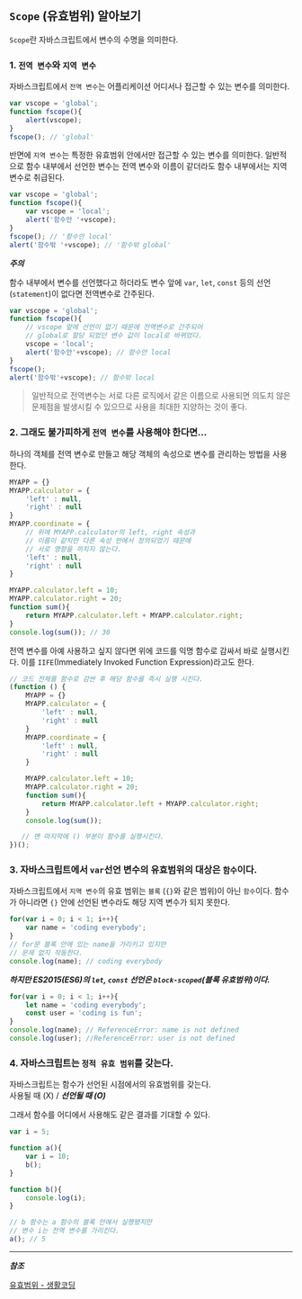 
## `Scope` (유효범위) 알아보기

`Scope`란 자바스크립트에서 변수의 수명을 의미한다.

### 1. `전역 변수`와 `지역 변수`  

자바스크립트에서 `전역 변수`는 어플리케이션 어디서나 접근할 수 있는 변수를 의미한다.

```js
var vscope = 'global';
function fscope(){
    alert(vscope);
}
fscope(); // 'global'
```

반면에 `지역 변수`는 특정한 유효범위 안에서만 접근할 수 있는 변수를 의미한다. 일반적으로 함수 내부에서 선언한 변수는 전역 변수와 이름이 같더라도
함수 내부에서는 지역 변수로 취급된다.

```js
var vscope = 'global';
function fscope(){
    var vscope = 'local';
    alert('함수안 '+vscope);
}
fscope(); // '함수안 local'
alert('함수밖 '+vscope); // '함수밖 global'
```

***주의***  

함수 내부에서 변수를 선언했다고 하더라도 변수 앞에 `var`, `let`, `const` 등의 선언(`statement`)이 없다면 전역변수로 간주된다.

```js
var vscope = 'global';
function fscope(){
    // vscope 앞에 선언이 없기 때문에 전역변수로 간주되어
    // global로 할당 되었던 변수 값이 local로 바뀌었다.
    vscope = 'local';
    alert('함수안'+vscope); // 함수안 local
}
fscope();
alert('함수밖'+vscope); // 함수밖 local
```

> 일반적으로 전역변수는 서로 다른 로직에서 같은 이름으로 사용되면
의도치 않은 문제점을 발생시킬 수 있으므로 사용을 최대한 지양하는 것이 좋다.

### 2. 그래도 불가피하게 `전역 변수`를 사용해야 한다면...

하나의 객체를 전역 변수로 만들고 해당 객체의 속성으로 변수를 관리하는 방법을 사용한다.

```js
MYAPP = {}
MYAPP.calculator = {
    'left' : null,
    'right' : null
}
MYAPP.coordinate = {
    // 위에 MYAPP.calculator의 left, right 속성과
    // 이름이 같지만 다른 속성 안에서 정의되었기 때문에
    // 서로 영향을 끼치지 않는다.
    'left' : null,
    'right' : null
}

MYAPP.calculator.left = 10;
MYAPP.calculator.right = 20;
function sum(){
    return MYAPP.calculator.left + MYAPP.calculator.right;
}
console.log(sum()); // 30
```

전역 변수를 아예 사용하고 싶지 않다면 위에 코드를 익명 함수로 감싸서 바로 실행시킨다. 이를 `IIFE`(Immediately Invoked Function Expression)라고도 한다.

```js
// 코드 전체를 함수로 감싼 후 해당 함수를 즉시 실행 시킨다.
(function () {
    MYAPP = {}
    MYAPP.calculator = {
        'left' : null,
        'right' : null
    }
    MYAPP.coordinate = {
        'left' : null,
        'right' : null
    }

    MYAPP.calculator.left = 10;
    MYAPP.calculator.right = 20;
    function sum(){
        return MYAPP.calculator.left + MYAPP.calculator.right;
    }
    console.log(sum());

   // 맨 마지막에 () 부분이 함수를 실행시킨다.
})();
```

### 3. 자바스크립트에서 `var`선언 변수의 유효범위의 대상은 `함수`이다.  

자바스크립트에서 `지역 변수`의 유효 범위는 `블록` (`{}`와 같은 범위)이 아닌 `함수`이다. 함수가 아니라면 `{}` 안에 선언된 변수라도 해당 지역 변수가 되지 못한다.

```js
for(var i = 0; i < 1; i++){
    var name = 'coding everybody';
}
// for문 블록 안에 있는 name을 가리키고 있지만
// 문제 없지 작동한다.
console.log(name); // coding everybody
```

***하지만 ES2015(ES6)의 `let`, `const` 선언은 `block-scoped`(블록 유효범위)이다.***  

```js
for(var i = 0; i < 1; i++){
    let name = 'coding everybody';
    const user = 'coding is fun';
}
console.log(name); // ReferenceError: name is not defined
console.log(user); //ReferenceError: user is not defined
```

### 4. 자바스크립트는 `정적 유효 범위`를 갖는다.

자바스크립트는 함수가 선언된 시점에서의 유효범위를 갖는다.  
사용될 때 (X) / ***선언될 때 (O)***

그래서 함수를 어디에서 사용해도 같은 결과를 기대할 수 있다.

```js
var i = 5;

function a(){
    var i = 10;
    b();
}

function b(){
    console.log(i);
}

// b 함수는 a 함수의 블록 안에서 실행됐지만
// 변수 i는 전역 변수를 가리킨다.
a(); // 5
```

----------------

***참조***  

[유효범위 - 생활코딩](https://opentutorials.org/course/743/6495)
